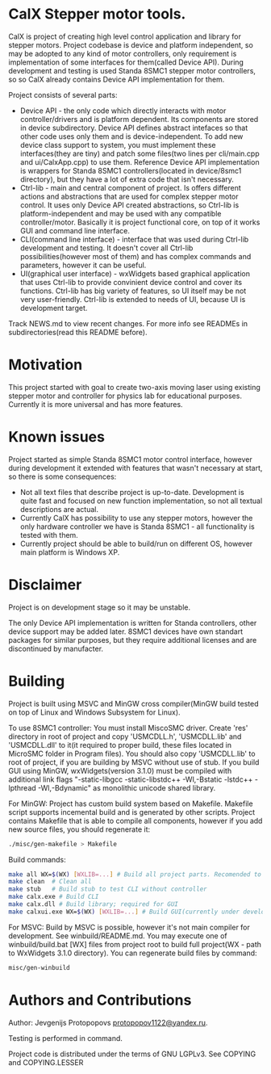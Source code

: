 CalX Stepper motor tools.
===================

CalX is project of creating high level control application and library for stepper motors. Project codebase is device and platform independent, so may be adopted to any kind of motor controllers, only requirement is implementation of some interfaces for them(called Device API). During development and testing is used Standa 8SMC1 stepper motor controllers, so so CalX already contains Device API implementation for them.

Project consists of several parts:
* Device API - the only code which directly interacts with motor controller/drivers and is platform dependent. Its components are stored in device subdirectory. Device API defines abstract intefaces so that other code uses only them and is device-independent. To add new device class support to system, you must implement these interfaces(they are tiny) and patch some files(two lines per cli/main.cpp and ui/CalxApp.cpp) to use them. Reference Device API implementation is wrappers for Standa 8SMC1 controllers(located in device/8smc1 directory), but they have a lot of extra code that isn't necessary.
* Ctrl-lib - main and central component of project. Is offers different actions and abstractions that are used for complex stepper motor control. It uses only Device API created abstractions, so Ctrl-lib is platform-independent and may be used with any compatible controller/motor. Basically it is project functional core, on top of it works GUI and command line interface.
* CLI(command line interface) - interface that was used during Ctrl-lib development and testing. It doesn't cover all Ctrl-lib possibilities(however most of them) and has complex commands and parameters, however it can be useful.
* UI(graphical user interface) - wxWidgets based graphical application that uses Ctrl-lib to provide convinient device control and cover its functions. Ctrl-lib has big variety of features, so UI itself may be not very user-friendly. Ctrl-lib is extended to needs of UI, because UI is development target.

Track NEWS.md to view recent changes.
For more info see READMEs in subdirectories(read this README before).


Motivation
===================
This project started with goal to create two-axis moving laser using existing stepper motor and controller for physics lab for educational purposes. Currently it is more universal and has more features.

Known issues
===================
Project started as simple Standa 8SMC1 motor control interface, however during development it extended with features that wasn't necessary at start, so there is some consequences:
* Not all text files that describe project is up-to-date. Development is quite fast and focused on new function implementation, so not all textual descriptions are actual.
* Currently CalX has possibility to use any stepper motors, however the only hardware controller we have is Standa 8SMC1 - all functionality is tested with them.
* Currently project should be able to build/run on different OS, however main platform is Windows XP.

Disclaimer
===================
Project is on development stage so it may be unstable.

The only Device API implementation is written for Standa controllers, other device support may be added later. 8SMC1 devices have own standart packages for similar purposes, but they require additional licenses and are discontinued by manufacter.

Building
===================
Project is built using MSVC and MinGW cross compiler(MinGW build tested on top of Linux and Windows Subsystem for Linux).

To use 8SMC1 controller:
You must install MiscoSMC driver. Create 'res' directory in root of project and copy 'USMCDLL.h', 'USMCDLL.lib' and 'USMCDLL.dll' to it(it required to proper build, these files located in MicroSMC folder in Program files). You should also copy 'USMCDLL.lib' to root of project, if you are building by MSVC without use of stub.
If you build GUI using MinGW, wxWidgets(version 3.1.0) must be compiled with additional link flags "-static-libgcc -static-libstdc++ -Wl,-Bstatic -lstdc++ -lpthread -Wl,-Bdynamic" as monolithic unicode shared library.

For MinGW:
Project has custom build system based on Makefile. Makefile script supports incemental build and is generated by other scripts. Project contains Makefile that is able to compile all components, however if you add new source files, you should regenerate it:
```bash
./misc/gen-makefile > Makefile
```
Build commands:
```bash
make all WX=$(WX) [WXLIB=...] # Build all project parts. Recomended to use. $(WX) - wxWidgets directory. WXLIB - target library to copy(something like 'lib/wxmsw310u_gcc_custom.dll'), not necessary during build(however useful to run from build directory).
make clean	# Clean all
make stub	# Build stub to test CLI without controller
make calx.exe # Build CLI
make calx.dll # Build library; required for GUI
make calxui.exe WX=$(WX) [WXLIB=...] # Build GUI(currently under development); $(WX) - wxWidgets directory; requires calx.dll build first. WXLIB - target library to copy(something like 'lib/wxmsw310u_gcc_custom.dll'), not necessary during build(however useful to run from build directory).
```

For MSVC:
Build by MSVC is possible, however it's not main compiler for development.
See winbuild/README.md. You may execute one of winbuild/build.bat [WX] files from project root to build full project(WX - path to WxWidgets 3.1.0 directory).
You can regenerate build files by command:
```bash
misc/gen-winbuild
```

Authors and Contributions
===================
Author: Jevgenijs Protopopovs <protopopov1122@yandex.ru>.

Testing is performed in command.

Project code is distributed under the terms of GNU LGPLv3. See COPYING and COPYING.LESSER
